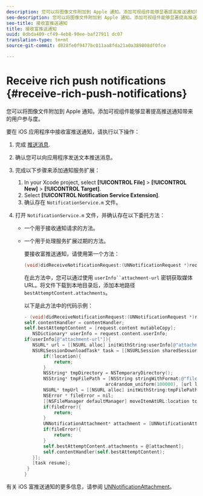 ```yaml
---
description: 您可以将图像文件附加到 Apple 通知。添加可视组件能够显著提高推送通知带来的用户参与度。
seo-description: 您可以将图像文件附加到 Apple 通知。添加可视组件能够显著提高推送通知带来的用户参与度。
seo-title: 接收富推送通知
title: 接收富推送通知
uuid: 0dbda409-cf49-4eb8-90ee-baf27911 dc07
translation-type: tm+mt
source-git-commit: d028fe0f9477bc011aa8fda21a0a389808df0fce

---
```



# Receive rich push notifications {#receive-rich-push-notifications}

您可以将图像文件附加到 Apple 通知。添加可视组件能够显著提高推送通知带来的用户参与度。

要在 iOS 应用程序中接收富推送通知，请执行以下操作：

1. 完成 [推送消息](/help/ios/messaging-main/push-messaging/push-messaging.md).
1. 确认您可以向应用程序发送文本推送消息。
1. 完成以下步骤来添加通知服务扩展：

   1. In your Xcode project, select  **[!UICONTROL File]** &gt; **[!UICONTROL New]** &gt; **[!UICONTROL Target]**.
   1. Select **[!UICONTROL Notification Service Extension]**.
   1. 确认存在 `NotificationService.m` 文件。

1. 打开 `NotificationService.m` 文件，并确认存在以下委托方法：

   * 一个用于接收通知请求的方法。
   * 一个用于处理服务扩展过期的方法。

      要接收富推送通知，请使用第一个方法：

      ```objective-c
      (void)didReceiveNotificationRequest:(UNNotificationRequest *)request withContentHandler:(void (^)(UNNotificationContent *contentToDeliver))contentHandler;
      ```

      在此方法中，您可以通过使用 `userInfo``attachment-url` 密钥获取媒体URL。将文件下载到本地目录后，添加本地路径 `bestAttemptContent.attachments`。

      以下是此方法中的代码示例：

      ```objective-c
      - (void)didReceiveNotificationRequest:(UNNotificationRequest *)request withContentHandler:(void (^)(UNNotificationContent * _Nonnull))contentHandler {
      self.contentHandler = contentHandler;
      self.bestAttemptContent = [request.content mutableCopy];
         NSDictionary* userInfo = request.content.userInfo;
      if(userInfo[@"attachment-url"]){
         NSURL* url = [[NSURL alloc] initWithString:userInfo[@"attachment-url"]];
         NSURLSessionDownloadTask* task = [[NSURLSession sharedSession] downloadTaskWithURL:url completionHandler:^(NSURL * _Nullable location, NSURLResponse * _Nullable response, NSError * _Nullable error) {
             if(!location){
                 return;
             }
             NSString* tmpDirectory = NSTemporaryDirectory();
             NSString* tmpFilePath = [NSString stringWithFormat:@"file://%@%d%d%@", tmpDirectory, arc4random_uniform(100000),
                                    arc4random_uniform(100000), [url lastPathComponent]];
             NSURL* tmpUrl = [[NSURL alloc] initWithString:tmpFilePath];
             NSError * fileError = nil;
             [[NSFileManager defaultManager] moveItemAtURL:location toURL:tmpUrl error:&amp;fileError];
             if(fileError){
                 return;
             }
             UNNotificationAttachment* attachment = [UNNotificationAttachment attachmentWithIdentifier:@"video" URL:tmpUrl options:nil error:&amp;fileError];
             if(fileError){
                 return;
             }
             self.bestAttemptContent.attachments = @[attachment];
             self.contentHandler(self.bestAttemptContent);
         }];
         [task resume];
       }
      }
      ```


有关 iOS 富推送通知的更多信息，请参阅 [UNNotificationAttachment](https://developer.apple.com/documentation/usernotifications/unnotificationattachment)。
